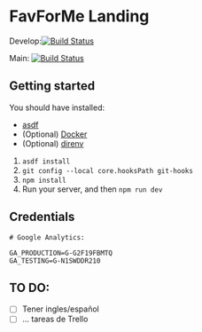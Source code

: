 # FavForMe Landing

Develop:[![Build Status](https://favforme.semaphoreci.com/badges/favforme-web/branches/develop.svg?key=81cd66f4-0449-4645-bcfd-731657d92a7d)](https://favforme.semaphoreci.com/projects/favforme-web)

Main: [![Build Status](https://favforme.semaphoreci.com/badges/favforme-web/branches/main.svg?key=81cd66f4-0449-4645-bcfd-731657d92a7d)](https://favforme.semaphoreci.com/projects/favforme-web)
## Getting started

You should have installed:

- [asdf](https://asdf-vm.com/#/)
- (Optional) [Docker](https://docs.docker.com/get-docker/)
- (Optional) [direnv](https://direnv.net/)

1. `asdf install`
2. `git config --local core.hooksPath git-hooks`
3. `npm install`
4. Run your server, and then `npm run dev`

## Credentials

```
# Google Analytics:

GA_PRODUCTION=G-G2F19FBMTQ
GA_TESTING=G-N1SWDDR210
```

## TO DO:

- [ ] Tener ingles/español
- [ ] ... tareas de Trello
